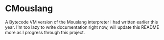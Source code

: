 # CMouslang

A Bytecode VM version of the Mouslang interpreter I had written
earlier this year. I'm too lazy to write documentation right now, 
will update this README more as I progress through this project.